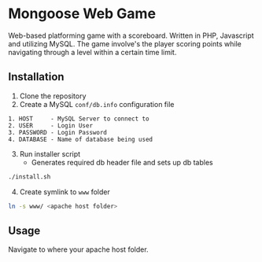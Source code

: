 # Mongoose Web Game
Web-based platforming game with a scoreboard. Written in PHP, Javascript and utilizing MySQL. 
The game involve's the player scoring points while navigating through a level within a certain time limit.

## Installation
1. Clone the repository
2. Create a MySQL `conf/db.info` configuration file
```
1. HOST		- MySQL Server to connect to
2. USER		- Login User 
3. PASSWORD	- Login Password
4. DATABASE	- Name of database being used
```
3. Run installer script
	* Generates required db header file and sets up db tables
```bash
./install.sh
```
4. Create symlink to `www` folder
```bash
ln -s www/ <apache host folder>
```

## Usage
Navigate to where your apache host folder.

